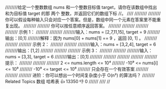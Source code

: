 ////////给定一个整数数组 nums 和一个整数目标值 target，请你在该数组中找出 和为目标值 target 的那 两个 整数，并返回它们的数组下标
//。 
////
////////
//////// 你可以假设每种输入只会对应一个答案。但是，数组中同一个元素在答案里不能重复出现。 
////////
//////// 你可以按任意顺序返回答案。 
////////
//////// 
////////
//////// 示例 1： 
////////
//////// 
////////输入：nums = [2,7,11,15], target = 9
////////输出：[0,1]
////////解释：因为 nums[0] + nums[1] == 9 ，返回 [0, 1] 。
//////// 
////////
//////// 示例 2： 
////////
//////// 
////////输入：nums = [3,2,4], target = 6
////////输出：[1,2]
//////// 
////////
//////// 示例 3： 
////////
//////// 
////////输入：nums = [3,3], target = 6
////////输出：[0,1]
//////// 
////////
//////// 
////////
//////// 提示： 
////////
//////// 
//////// 2 <= nums.length <= 10⁴ 
//////// -10⁹ <= nums[i] <= 10⁹ 
//////// -10⁹ <= target <= 10⁹ 
//////// 只会存在一个有效答案 
//////// 
////////
//////// 进阶：你可以想出一个时间复杂度小于 O(n²) 的算法吗？ 
//////// Related Topics 数组 哈希表 👍 13350 👎 0
//////
////
//
